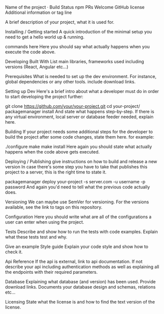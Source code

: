 Name of the project · Build Status npm PRs Welcome GitHub license
Additional information or tag line

A brief description of your project, what it is used for.

Installing / Getting started
A quick introduction of the minimal setup you need to get a hello world up & running.

commands here
Here you should say what actually happens when you execute the code above.

Developing
Built With
List main libraries, frameworks used including versions (React, Angular etc...)

Prerequisites
What is needed to set up the dev environment. For instance, global dependencies or any other tools. include download links.

Setting up Dev
Here's a brief intro about what a developer must do in order to start developing the project further:

git clone https://github.com/your/your-project.git
cd your-project/
packagemanager install
And state what happens step-by-step. If there is any virtual environment, local server or database feeder needed, explain here.

Building
If your project needs some additional steps for the developer to build the project after some code changes, state them here. for example:

./configure
make
make install
Here again you should state what actually happens when the code above gets executed.

Deploying / Publishing
give instructions on how to build and release a new version In case there's some step you have to take that publishes this project to a server, this is the right time to state it.

packagemanager deploy your-project -s server.com -u username -p password
And again you'd need to tell what the previous code actually does.

Versioning
We can maybe use SemVer for versioning. For the versions available, see the link to tags on this repository.

Configuration
Here you should write what are all of the configurations a user can enter when using the project.

Tests
Describe and show how to run the tests with code examples. Explain what these tests test and why.

Give an example
Style guide
Explain your code style and show how to check it.

Api Reference
If the api is external, link to api documentation. If not describe your api including authentication methods as well as explaining all the endpoints with their required parameters.

Database
Explaining what database (and version) has been used. Provide download links. Documents your database design and schemas, relations etc...

Licensing
State what the license is and how to find the text version of the license.
